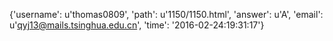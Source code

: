 {'username': u'thomas0809', 'path': u'1150/1150.html', 'answer': u'A', 'email': u'qyj13@mails.tsinghua.edu.cn', 'time': '2016-02-24:19:31:17'}